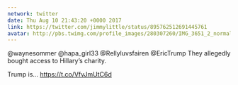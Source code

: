 ```yaml
---
network: twitter
date: Thu Aug 10 21:43:20 +0000 2017
link: https://twitter.com/jimmylittle/status/895762512691445761
avatar: http://pbs.twimg.com/profile_images/280307260/IMG_3651_2_normal.jpg
---
```


@waynesommer @hapa_girl33 @Rellyluvsfairen @EricTrump They allegedly bought access to Hillary’s charity. 

Trump is… https://t.co/VfvJmUtC6d

